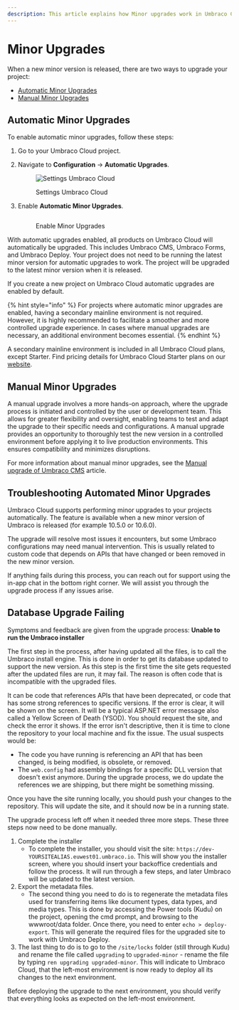 ```yaml
---
description: This article explains how Minor upgrades work in Umbraco Cloud.
---
```


# Minor Upgrades

When a new minor version is released, there are two ways to upgrade your project:

* [Automatic Minor Upgrades](minor-upgrades.md#automatic-minor-upgrades)
* [Manual Minor Upgrades](minor-upgrades.md#manual-minor-upgrades)

## Automatic Minor Upgrades

To enable automatic minor upgrades, follow these steps:

1. Go to your Umbraco Cloud project.
2.  Navigate to **Configuration** -> **Automatic Upgrades**.

    <figure><img src="../../../.gitbook/assets/image (47).png" alt="Settings Umbraco Cloud"><figcaption><p>Settings Umbraco Cloud</p></figcaption></figure>
3.  Enable **Automatic Minor Upgrades**.

    <figure><img src="../../../.gitbook/assets/image (10) (1).png" alt=""><figcaption><p>Enable Minor Upgrades</p></figcaption></figure>

With automatic upgrades enabled, all products on Umbraco Cloud will automatically be upgraded. This includes Umbraco CMS, Umbraco Forms, and Umbraco Deploy. Your project does not need to be running the latest minor version for automatic upgrades to work. The project will be upgraded to the latest minor version when it is released.

If you create a new project on Umbraco Cloud automatic upgrades are enabled by default.

{% hint style="info" %}
For projects where automatic minor upgrades are enabled, having a secondary mainline environment is not required. However, it is highly recommended to facilitate a smoother and more controlled upgrade experience. In cases where manual upgrades are necessary, an additional environment becomes essential.
{% endhint %}

A secondary mainline environment is included in all Umbraco Cloud plans, except Starter. Find pricing details for Umbraco Cloud Starter plans on our [website](https://umbraco.com/products/umbraco-cloud/pricing).

## Manual Minor Upgrades

A manual upgrade involves a more hands-on approach, where the upgrade process is initiated and controlled by the user or development team. This allows for greater flexibility and oversight, enabling teams to test and adapt the upgrade to their specific needs and configurations. A manual upgrade provides an opportunity to thoroughly test the new version in a controlled environment before applying it to live production environments. This ensures compatibility and minimizes disruptions.

For more information about manual minor upgrades, see the [Manual upgrade of Umbraco CMS](manual-upgrades/manual-cms-upgrade.md) article.

## Troubleshooting Automated Minor Upgrades

Umbraco Cloud supports performing minor upgrades to your projects automatically. The feature is available when a new minor version of Umbraco is released (for example 10.5.0 or 10.6.0).

The upgrade will resolve most issues it encounters, but some Umbraco configurations may need manual intervention. This is usually related to custom code that depends on APIs that have changed or been removed in the new minor version.

If anything fails during this process, you can reach out for support using the in-app chat in the bottom right corner. We will assist you through the upgrade process if any issues arise.

## Database Upgrade Failing

Symptoms and feedback are given from the upgrade process: **Unable to run the Umbraco installer**

The first step in the process, after having updated all the files, is to call the Umbraco install engine. This is done in order to get its database updated to support the new version. As this step is the first time the site gets requested after the updated files are run, it may fail. The reason is often code that is incompatible with the upgraded files.

It can be code that references APIs that have been deprecated, or code that has some strong references to specific versions. If the error is clear, it will be shown on the screen. It will be a typical ASP.NET error message also called a Yellow Screen of Death (YSOD). You should request the site, and check the error it shows. If the error isn't descriptive, then it is time to clone the repository to your local machine and fix the issue. The usual suspects would be:

* The code you have running is referencing an API that has been changed, is being modified, is obsolete, or removed.
* The `web.config` had assembly bindings for a specific DLL version that doesn't exist anymore. During the upgrade process, we do update the references we are shipping, but there might be something missing.

Once you have the site running locally, you should push your changes to the repository. This will update the site, and it should now be in a running state.

The upgrade process left off when it needed three more steps. These three steps now need to be done manually.

1. Complete the installer
   * To complete the installer, you should visit the site: `https://dev-YOURSITEALIAS.euwest01.umbraco.io`. This will show you the installer screen, where you should insert your backoffice credentials and follow the process. It will run through a few steps, and later Umbraco will be updated to the latest version.
2. Export the metadata files.
   * The second thing you need to do is to regenerate the metadata files used for transferring items like document types, data types, and media types. This is done by accessing the Power tools (Kudu) on the project, opening the cmd prompt, and browsing to the wwwroot/data folder. Once there, you need to enter `echo > deploy-export`. This will generate the required files for the upgraded site to work with Umbraco Deploy.
3. The last thing to do is to go to the `/site/locks` folder (still through Kudu) and rename the file called `upgrading` to `upgraded-minor` - rename the file by typing `ren upgrading upgraded-minor`. This will indicate to Umbraco Cloud, that the left-most environment is now ready to deploy all its changes to the next environment.

Before deploying the upgrade to the next environment, you should verify that everything looks as expected on the left-most environment.
